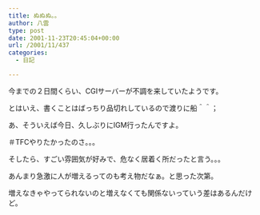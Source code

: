 ```yaml
---
title: ぬぬぬ。。
author: 八雲
type: post
date: 2001-11-23T20:45:04+00:00
url: /2001/11/437
categories:
  - 日記

---
```

今までの２日間くらい、CGIサーバーが不調を来していたようです。
  
とはいえ、書くことはばっちり品切れしているので渡りに船＾＾；

あ、そういえば今日、久しぶりにIGM行ったんですよ。
  
＃TFCやりたかったのさ。。。
  
そしたら、すごい雰囲気が好みで、危なく居着く所だったと言う。。。
  
あんまり急激に人が増えるってのも考え物だなぁ。と思った次第。
  
増えなきゃやってられないのと増えなくても関係ないっていう差はあるんだけど。
